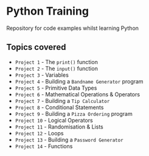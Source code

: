 # Python Training
Repository for code examples whilst learning Python

## Topics covered
+ `Project 1` - The `print()` function
+ `Project 2` - The `input()` function
+ `Project 3` - Variables
+ `Project 4` - Building a `Bandname Generator` program
+ `Project 5` - Primitive Data Types
+ `Project 6` - Mathematical Operations & Operators
+ `Project 7` - Building a `Tip Calculator`
+ `Project 8` - Conditional Statements
+ `Project 9` - Building a `Pizza Ordering` program
+ `Project 10` - Logical Operators
+ `Project 11` - Randomisation & Lists
+ `Project 12` - Loops
+ `Project 13` - Building a `Password Generator`
+ `Project 14` - Functions